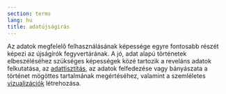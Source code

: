 ```yaml
---
section: terms
lang: hu
title: adatújságírás
---
```


Az adatok megfelelő felhasználásának képessége egyre fontosabb részét képezi az újságírók fegyvertárának. A jó, adat alapú történetek elbeszéléséhez szükséges képességek közé tartozik a reveláns adatok felkutatása, az [adattisztítás](../data-cleaning/), az adatok felfedezése vagy bányászata a történet mögöttes tartalmának megértéséhez, valamint a szemléletes [vizualizációk](../visualisation/) létrehozása.
